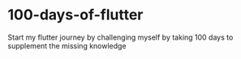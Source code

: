# 100-days-of-flutter
Start my flutter journey by challenging myself by taking 100 days to supplement the missing knowledge
